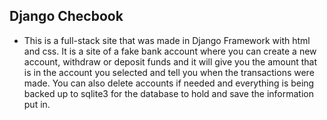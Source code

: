 ## Django Checbook
* This is a full-stack site that was made in Django Framework with html and css. It is a site of a fake bank account where you can create a new account, withdraw or deposit funds and it will give you the amount that is in the account you selected and tell you when the transactions were made. You can also delete accounts if needed and everything is being backed up to sqlite3 for the database to hold and save the information put in.
